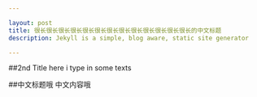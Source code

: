 ```yaml
---

layout: post
title: 很长很长很长很长很长很长很长很长很长很长很长很长很长的中文标题
description: Jekyll is a simple, blog aware, static site generator

---
```


##2nd Title 
here i type in some texts

##中文标题哦
中文内容哦